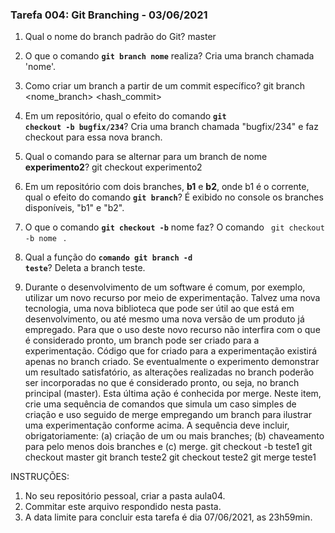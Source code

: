 ### Tarefa 004: Git Branching - 03/06/2021

1. Qual o nome do branch padrão do Git?
master

2. O que o comando **<code>git branch nome</code>** realiza?
Cria uma branch chamada 'nome'.

3. Como criar um branch a partir de um commit específico?
git branch <nome_branch> <hash_commit>

4. Em um repositório, qual o efeito do comando **<code>git checkout -b bugfix/234</code>**?
Cria uma branch chamada "bugfix/234" e faz checkout para essa nova branch.

5. Qual o comando para se alternar para um branch de nome **experimento2**?
git checkout experimento2

6. Em um repositório com dois branches, **b1** e **b2**, onde b1 é o corrente, qual o efeito do comando **<code>git branch</code>**?
É exibido no console os branches disponíveis, "b1" e "b2".

7. O que o comando **<code>git checkout -b</code>** nome faz?
O comando <code> git checkout -b nome </code> .

8. Qual a função do <code>**comando git branch -d teste</code>**?
Deleta a branch teste.

9. Durante o desenvolvimento de um software é comum, por exemplo, utilizar um novo recurso por meio de experimentação. Talvez uma nova tecnologia, uma nova biblioteca que pode ser útil ao que está em desenvolvimento, ou até mesmo uma nova versão de um produto já empregado. Para que o uso deste novo recurso não interfira com o que é considerado pronto, um branch pode ser criado para a experimentação. Código que for criado para a experimentação existirá apenas no branch criado. Se eventualmente o experimento demonstrar um resultado satisfatório, as alterações realizadas no branch poderão ser incorporadas no que é considerado pronto, ou seja, no branch principal (master). Esta última ação é conhecida por merge. 
Neste item, crie uma sequência de comandos que simula um caso simples de criação e uso seguido de merge empregando um branch para ilustrar uma experimentação conforme acima. 
A sequência deve incluir, obrigatoriamente: (a) criação de um ou mais branches; (b) chaveamento para pelo menos dois branches e (c) merge.
git checkout -b teste1
git checkout master
git branch teste2
git checkout teste2
git merge teste1

INSTRUÇÕES:

1. No seu repositório pessoal, criar a pasta aula04.
2. Commitar este arquivo respondido nesta pasta.
3. A data limite para concluir esta tarefa é dia 07/06/2021, as 23h59min.

</DIV/>
